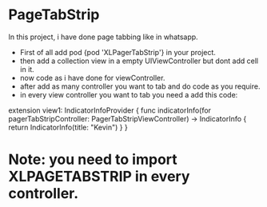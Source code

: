 # PageTabStrip


In this project, i have done page tabbing like in whatsapp.
- First of all add pod {pod 'XLPagerTabStrip'} in your project.
- then add a collection view in a empty UIViewController but dont add cell in it.
- now code as i have done for viewController.
- after add as many controller you want to tab and do code as you require.
- in every view controller you want to tab you need a add this code:

extension view1: IndicatorInfoProvider
{
    func indicatorInfo(for pagerTabStripController: PagerTabStripViewController) -> IndicatorInfo {
        return IndicatorInfo(title: "Kevin")
    }
}

# Note: you need to import XLPAGETABSTRIP in every controller.
